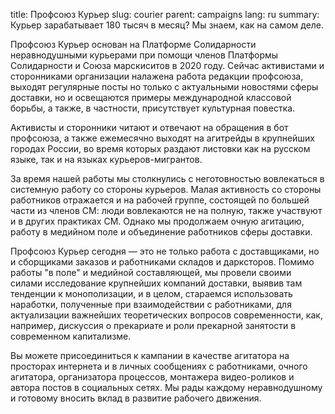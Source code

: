 title: Профсоюз Курьер
slug: courier
parent: campaigns
lang: ru
summary: Курьер зарабатывает 180 тысяч в месяц? Мы знаем, как на самом деле.

Профсоюз Курьер основан на Платформе Солидарности неравнодушными курьерами при помощи членов Платформы Солидарности и Союза марскиситов в 2020 году. Сейчас активистами и сторонниками организации налажена работа редакции профсоюза, выходят регулярные посты но только с актуальными новостями сферы доставки, но и освещаются примеры международной классовой борьбы, а также, в частности, присутствует культурная повестка.

Активисты и сторонники читают и отвечают на обращения в бот профсоюза, а также ежемесячно выходят на агитрейды в крупнейших городах России, во время которых раздают листовки как на русском языке, так и на языках курьеров-мигрантов. 

За время нашей работы мы столкнулись с неготовностью вовлекаться в системную работу со стороны курьеров. Малая активность со стороны работников отражается и на рабочей группе, состоящей по большей части из членов СМ: люди вовлекаются не на полную, также участвуют и в других практиках СМ. Однако мы продолжаем очную агитацию, работу в медийном поле и объединение работников сферы доставки.

Профсоюз Курьер сегодня — это не только работа с доставщиками, но и сборщиками заказов и работниками складов и дарксторов. Помимо работы "в поле" и медийной составляющей, мы провели своими силами исследование крупнейших компаний доставки, выявив там тенденции к монополизации, и в целом, стараемся использовать наработки, полученные при взаимодействии с работниками, для актуализации важнейших теоретических вопросов современности, как, например, дискуссия о прекариате и роли прекарной занятости в современном капитализме.

Вы можете присоединиться к кампании в качестве агитатора на просторах интернета и в личных сообщениях с работниками, очного агитатора, организатора процессов, монтажера видео-роликов и автора постов в социальных сетях. Мы рады каждому неравнодушному и готовому вносить вклад в развитие рабочего движения.
